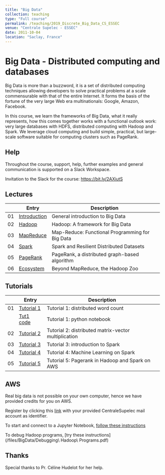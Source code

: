 ```yaml
---
title: "Big Data"
collection: teaching
type: "Full course"
permalink: /teaching/2019_Discrete_Big_Data_CS_ESSEC
venue: "Centrale Supelec - ESSEC"
date: 2011-10-04
location: "Saclay, France"
---
```


Big Data - Distributed computing and databases
=================================

Big Data is more than a buzzword, it is a set of distributed computing
techniques allowing developers to solve practical problems at a scale
commensurable with that of the entire Internet. It forms the basis of
the fortune of the very large Web era multinationals: Google, Amazon,
Facebook.

In this course, we learn the frameworks of Big Data, what it really
represents, how this comes together works with a functional outlook
work: very large databases with HDFS, distributed computing with
Hadoop and Spark. We leverage cloud computing and build simple,
practical, but large-scale software suitable for computing clusters
such as PageRank.

Help
-----

Throughout the course, support, help, further examples and general communication is
supported on a Slack Workspace.

Invitation to the Slack for the course: https://bit.ly/2AXiutS

Lectures
--------

|  | Entry                                                  | Description                                                 |
|--| --------                                               |------------------------------------------------------------ |
|01| [Introduction](/files/01_intro_optim_en.pdf)           | General introduction to Big Data                            |
|02| [Hadoop](/files/BigData/02_Distributed_Computing_Hadoop_part1.pdf)     | Hadoop: A framework for Big Data            |
|03| [MapReduce](/files/BigData/03_Distributed_Computing_Hadoop_part2.pdf) | Map-Reduce: Functional Programming for Big Data      |
|04| [Spark](/files/BigData/04_Distributed_Computing_Spark.pdf)               | Spark and Resilient Distributed Datasets  |
|05| [PageRank](/files/BigData/05_Distributed_Computing_Pagerank.pdf) | PageRank, a distributed graph-based algorithm     |
|06| [Ecosystem](/files/06_Distributed_Databases_Hadoop_Ecosystem.pdf)           | Beyond MapReduce, the Hadoop Zoo       |


Tutorials
---------

|  | Entry                                                  | Description                                                 |
|--| --------                                               |------------------------------------------------------------ |
|01| [Tutorial 1](/files/BigData/Big_Data_Tutorial_1.pdf)   | Tutorial 1: distributed word count                          |
|  | [Tut1 code](/file/BigData/Big_Data_Tutorial_1.ipynb)   | Tutorial 1: python notebook                                 |
|02| [Tutorial 2](/files/BigData/Hadoop_exercices.pdf)      | Tutorial 2: distributed matrix-vector multiplication        |
|03| [Tutorial 3](/files/BigData/Spark_tutorial_2019.zip)   | Tutorial 3: introduction to Spark                           |
|04| [Tutorial 4](/files/BigData/Tutorial_Spark_ML_2019.ipynb) | Tutorial 4: Machine Learning on Spark                    |
|05| [Tutorial 5](/files/BigData/mr_pagerank-master.zip)       | Tutorial 5: Pagerank in Hadoop and Spark on AWS          |

AWS
---

Real big data is not possible on your own computer, hence we have provided credits for you on AWS.

Register by clicking this [link](https://centralesupelec.rosettahub.com/registration/index.xhtml?suborg=CENTRALESUPELEC-DSBA) with your provided CentraleSupelec mail account as identifier.

To start and connect to a Jupyter Notebook, [follow these instructions](files/BigData/jupyter_redirection_instructions.txt)

To debug Hadoop programs, [try these instructions](/files/BigData/Debugging\ Hadoop\ Programs.pdf)


Thanks
------

Special thanks to Pr. Céline Hudelot for her help.





